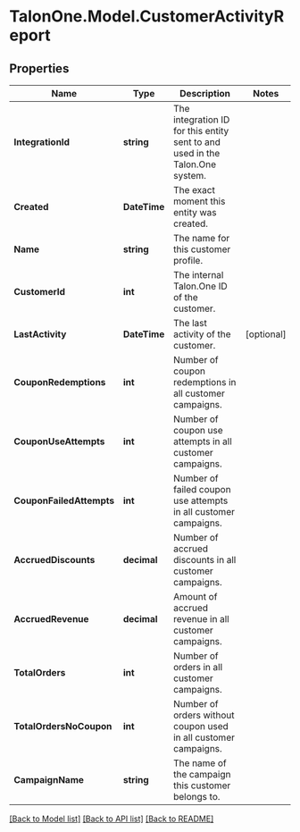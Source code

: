 
# TalonOne.Model.CustomerActivityReport

## Properties

Name | Type | Description | Notes
------------ | ------------- | ------------- | -------------
**IntegrationId** | **string** | The integration ID for this entity sent to and used in the Talon.One system. | 
**Created** | **DateTime** | The exact moment this entity was created. | 
**Name** | **string** | The name for this customer profile. | 
**CustomerId** | **int** | The internal Talon.One ID of the customer. | 
**LastActivity** | **DateTime** | The last activity of the customer. | [optional] 
**CouponRedemptions** | **int** | Number of coupon redemptions in all customer campaigns. | 
**CouponUseAttempts** | **int** | Number of coupon use attempts in all customer campaigns. | 
**CouponFailedAttempts** | **int** | Number of failed coupon use attempts in all customer campaigns. | 
**AccruedDiscounts** | **decimal** | Number of accrued discounts in all customer campaigns. | 
**AccruedRevenue** | **decimal** | Amount of accrued revenue in all customer campaigns. | 
**TotalOrders** | **int** | Number of orders in all customer campaigns. | 
**TotalOrdersNoCoupon** | **int** | Number of orders without coupon used in all customer campaigns. | 
**CampaignName** | **string** | The name of the campaign this customer belongs to. | 

[[Back to Model list]](../README.md#documentation-for-models)
[[Back to API list]](../README.md#documentation-for-api-endpoints)
[[Back to README]](../README.md)

